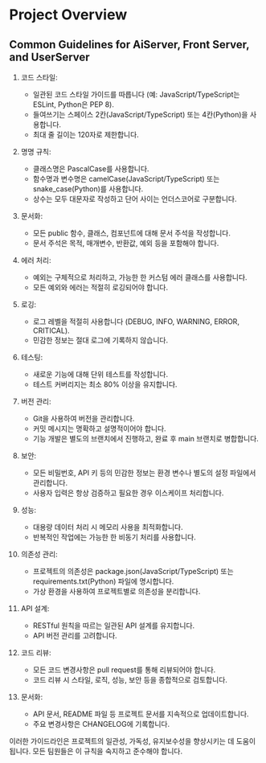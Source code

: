 # Project Overview

## Common Guidelines for AiServer, Front Server, and UserServer

1. 코드 스타일:
   - 일관된 코드 스타일 가이드를 따릅니다 (예: JavaScript/TypeScript는 ESLint, Python은 PEP 8).
   - 들여쓰기는 스페이스 2칸(JavaScript/TypeScript) 또는 4칸(Python)을 사용합니다.
   - 최대 줄 길이는 120자로 제한합니다.

2. 명명 규칙:
   - 클래스명은 PascalCase를 사용합니다.
   - 함수명과 변수명은 camelCase(JavaScript/TypeScript) 또는 snake_case(Python)를 사용합니다.
   - 상수는 모두 대문자로 작성하고 단어 사이는 언더스코어로 구분합니다.

3. 문서화:
   - 모든 public 함수, 클래스, 컴포넌트에 대해 문서 주석을 작성합니다.
   - 문서 주석은 목적, 매개변수, 반환값, 예외 등을 포함해야 합니다.

4. 에러 처리:
   - 예외는 구체적으로 처리하고, 가능한 한 커스텀 에러 클래스를 사용합니다.
   - 모든 예외와 에러는 적절히 로깅되어야 합니다.

5. 로깅:
   - 로그 레벨을 적절히 사용합니다 (DEBUG, INFO, WARNING, ERROR, CRITICAL).
   - 민감한 정보는 절대 로그에 기록하지 않습니다.

6. 테스팅:
   - 새로운 기능에 대해 단위 테스트를 작성합니다.
   - 테스트 커버리지는 최소 80% 이상을 유지합니다.

7. 버전 관리:
   - Git을 사용하여 버전을 관리합니다.
   - 커밋 메시지는 명확하고 설명적이어야 합니다.
   - 기능 개발은 별도의 브랜치에서 진행하고, 완료 후 main 브랜치로 병합합니다.

8. 보안:
   - 모든 비밀번호, API 키 등의 민감한 정보는 환경 변수나 별도의 설정 파일에서 관리합니다.
   - 사용자 입력은 항상 검증하고 필요한 경우 이스케이프 처리합니다.

9. 성능:
   - 대용량 데이터 처리 시 메모리 사용을 최적화합니다.
   - 반복적인 작업에는 가능한 한 비동기 처리를 사용합니다.

10. 의존성 관리:
    - 프로젝트의 의존성은 package.json(JavaScript/TypeScript) 또는 requirements.txt(Python) 파일에 명시합니다.
    - 가상 환경을 사용하여 프로젝트별로 의존성을 분리합니다.

11. API 설계:
    - RESTful 원칙을 따르는 일관된 API 설계를 유지합니다.
    - API 버전 관리를 고려합니다.

12. 코드 리뷰:
    - 모든 코드 변경사항은 pull request를 통해 리뷰되어야 합니다.
    - 코드 리뷰 시 스타일, 로직, 성능, 보안 등을 종합적으로 검토합니다.

13. 문서화:
    - API 문서, README 파일 등 프로젝트 문서를 지속적으로 업데이트합니다.
    - 주요 변경사항은 CHANGELOG에 기록합니다.

이러한 가이드라인은 프로젝트의 일관성, 가독성, 유지보수성을 향상시키는 데 도움이 됩니다. 모든 팀원들은 이 규칙을 숙지하고 준수해야 합니다.
